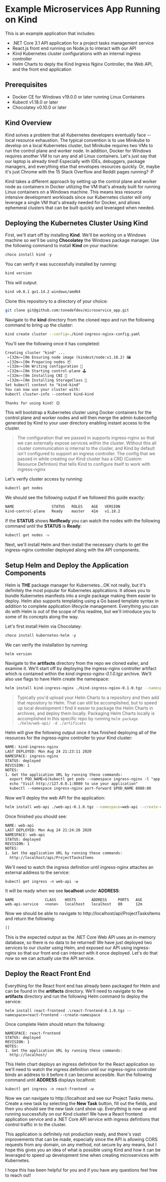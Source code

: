 # Example Microservices App Running on Kind

This is an example application that includes:
- .NET Core 3.1 API application for a project tasks management service
- React.js front end running on Node.js to interact with our API
- Kind Kubernetes cluster configurations with an internal ingress controller
- Helm Charts to deply the Kind Ingress Nginx Controller, the Web API, and the front end application

## Prerequisites
- Docker CE for Windows v19.0.0 or later running Linux Containers
- Kubectl v1.18.0 or later
- Chocolatey v0.10.0 or later

## Kind Overview
Kind solves a problem that all Kubernetes developers eventually face \-\- local resource exhaustion.
The typical convention is to use Minikube to develop on a local Kubernetes cluster, but Minikube requires two VMs to run the control plane and worker node. In addition, Docker for Windows requires another VM to run any and all Linux containers. Let's just say that our laptop is already tired! Especially with IDEs, debuggers, package managers, and everything else that envelopes resources quickly. Or, maybe it's just Chrome with the 15 Stack Overflow and Reddit pages running? :P

Kind takes a different approach by setting up the control plane and worker node as containers in Docker utilizing the VM that's already built for running Linux containers on a Windows machine. This means less resource intensive development workloads since our Kubernetes cluster will only leverage a single VM that's already needed for Docker, and allows ephemeral clusters that can be built quickly and leveraged when needed.

## Deploying the Kubernetes Cluster Using Kind
First, we'll start off by installing **Kind**. We'll be working on a Windows machine so we'll be using **Chocolatey** the Windows package manager.
Use the following command to install **Kind** on your machine:

```powershell
choco install kind -y
```

You can verify it was successfully installed by running:
```sh
kind version
```

This will output:
```sh
kind v0.8.1 go1.14.2 windows/amd64
```

Clone this repository to a directory of your choice:
```sh
git clone git@github.com:tonedefdev/microservice_app.git
```

Navigate to the **kind** directory from the cloned repo and run the following command to bring up the cluster:
```sh
kind create cluster --config=./kind-ingress-nginx-config.yaml
```

You'll see the following once it has completed:
```txt
Creating cluster "kind" ...
 ←[32m✓←[0m Ensuring node image (kindest/node:v1.18.2) 🖼
 ←[32m✓←[0m Preparing nodes 📦
 ←[32m✓←[0m Writing configuration 📜
 ←[32m✓←[0m Starting control-plane 🕹️
 ←[32m✓←[0m Installing CNI 🔌
 ←[32m✓←[0m Installing StorageClass 💾
Set kubectl context to "kind-kind"
You can now use your cluster with:
kubectl cluster-info --context kind-kind

Thanks for using kind! 😊
```

This will bootstrap a Kubernetes cluster using Docker containers for the control plane and worker nodes and will then merge the admin kubeconfig generated by Kind to your user directory enabling instant access to the cluster. 

>The configuration that we passed in supports ingress-nginx so that we can externally expose services within the cluster. Without this all cluster communication is internal to the cluster, and Kind by default isn't configured to support an ingress controller. The config that we passed in while creating our Kind cluster has a CRD (Custom Resource Defintion) that tells Kind to configure itself to work with ingress-nginx

Let's verify cluster access by running:
```sh
kubectl get nodes
```

We should see the following output if we followed this guide exactly:
```txt
NAME                 STATUS   ROLES    AGE   VERSION
kind-control-plane   Ready    master   41m   v1.18.2
```

If the **STATUS** shows **NotReady** you can watch the nodes with the following command until the **STATUS** is **Ready**:
```sh
kubectl get nodes -w
```

Next, we'll install Helm and then install the necessary charts to get the ingress-nginx controller deployed along with the API components.

## Setup Helm and Deploy the Application Components
Helm is **THE** package manager for Kubernetes...OK not really, but it's definitely the most popular for Kubernetes applications. It allows you to bundle Kubernetes manifests into a single package making them easier to deploy. Helm also supports templating using a Go based template syntax in addition to complete application lifecycle management. Everything you can do with Helm is out of the scope of this readme, but we'll introduce you to some of its concepts along the way.

Let's first install Helm via Chocolatey:
```powershell
choco install kubernetes-helm -y
```

We can verify the installation by running:
```sh
helm version
```

Navigate to the **artifacts** directory from the repo we cloned ealier, and examine it. We'll start off by deploying the ingress-nginx controller artifact which is contained within the *kind-ingress-nginx-0.1.0.tgz* archive. We'll also use flags to have Helm create the namespace:
```sh
helm install kind-ingress-nginx ./kind-ingress-nginx-0.1.0.tgz --namespace=ingress-nginx --create-namespace
```

>Typically you'd upload your Helm Charts to a repository and then add that repository to Helm. That can still be accomplished, but to speed up local development I find it easier to package the Helm Charts in archives, and deploy them locally. Packaging Helm Charts locally is accomplished in this specific repo by running `helm package ./helm/web-api/ -d ./artificats`

Helm will give the following output once it has finished deploying all of the resources for the ingress-nginx controller to your Kind cluster:
```txt
NAME: kind-ingress-nginx
LAST DEPLOYED: Mon Aug 24 21:23:11 2020
NAMESPACE: ingress-nginx
STATUS: deployed
REVISION: 1
NOTES:
1. Get the application URL by running these commands:
  export POD_NAME=$(kubectl get pods --namespace ingress-nginx -l "app.kubernetes.io/name=kind-ingress-nginx,app.kubernetes.io/instance=kind-ingress-nginx" -o jsonpath="{.items[0].metadata.name}")
  echo "Visit http://127.0.0.1:8080 to use your application"
  kubectl --namespace ingress-nginx port-forward $POD_NAME 8080:80
```

Now we'll deploy the web API for the application:
```sh
helm install web-api ./web-api-0.1.0.tgz --namespace=web-api --create-namespace
```

Once finished you should see:
```txt
NAME: web-api
LAST DEPLOYED: Mon Aug 24 21:24:26 2020
NAMESPACE: web-api
STATUS: deployed
REVISION: 1
NOTES:
1. Get the application URL by running these commands:
  http://localhost/api/ProjectTasksItems
```

We'll need to watch the ingress definition until ingress-nginx attaches an external address to the service:
```
kubectl get ingress -n web-api -w
```

It will be ready when we see **localhost** under **ADDRESS**:
```
NAME              CLASS    HOSTS       ADDRESS     PORTS   AGE
web-api-service   <none>   localhost   localhost   80      12m
```

Now we should be able to navigate to http://localhost/api/ProjectTasksItems and return the following:
```txt
[]
```

This is the expected output as the .NET Core Web API uses an in-memory database, so there is no data to be returned! We have just deployed two services to our cluster using Helm, and exposed our API using ingress-nginx so that our front end can interact with it once deployed. Let's do that now so we can actually use the API service.

## Deploy the React Front End
Everything for the React front end has already been packaged for Helm and can be found in the **artifacts** directory. We'll need to navigate to the **artifacts** directory and run the following Helm command to deploy the service:
```
helm install react-frontend .\react-frontend-0.1.0.tgz --namespace=react-frontend --create-namespace
```
Once complete Helm should return the following:
```
NAMESPACE: react-frontend
STATUS: deployed
REVISION: 1
NOTES:
1. Get the application URL by running these commands:
  http://localhost/
```

This Helm chart deploys an ingress definition for the React application so we'll need to watch the ingress definition until our ingress-nginx controller binds an address to it before it can become accesible. Run the following command until **ADDRESS** displays localhost: 
```
kubectl get ingress -n react-frontend -w
```

Now we can navigate to http://localhost and see our Project Tasks menu. Create a new task by selecting the **New Task** button, fill out the fields, and then you should see the new task card show up. Everything is now up and running successfully on our Kind cluster! We have a React frontend application service and a .NET Core API service with ingress defintions that control traffic in to the cluster. 

This application is definitely not production ready, and there's vast improvements that can be made, especially since the API is allowing CORS requests from any domain, on any method, not secure by any means, but I hope this gives you an idea of what is possible using Kind and how it can be leveraged to speed up development time when creating microservices with Kubernetes.

I hope this has been helpful for you and if you have any questions feel free to reach out!
